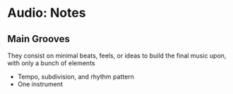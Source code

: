 # Audio: Notes

## Main Grooves
They consist on minimal beats, feels, or ideas to build the final music upon, with only a bunch of elements
- Tempo, subdivision, and rhythm pattern
- One instrument

